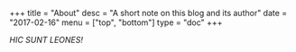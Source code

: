 +++
title = "About"
desc = "A short note on this blog and its author"
date = "2017-02-16"
menu = ["top", "bottom"]
type = "doc"
+++

*HIC SUNT LEONES!*
